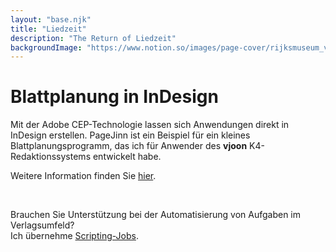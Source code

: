 ```yaml
---
layout: "base.njk"
title: "Liedzeit"
description: "The Return of Liedzeit"
backgroundImage: "https://www.notion.so/images/page-cover/rijksmuseum_vermeer_the_milkmaid.jpg"
---
```


# Blattplanung in InDesign

Mit der Adobe CEP-Technologie lassen sich Anwendungen direkt in InDesign erstellen. PageJinn ist ein Beispiel für ein kleines Blattplanungsprogramm, das ich für Anwender des **vjoon** K4-Redaktionssystems entwickelt habe.

Weitere Information finden Sie  [hier](https://pagejinn.netlify.app/).


<br>

Brauchen Sie Unterstützung bei der Automatisierung von Aufgaben im Verlagsumfeld?
<br>
Ich übernehme <a href="/contact">Scripting-Jobs</a>.

<!--<p>Wie sagt JG so schön: Willkommen, Bienvenue, Welcome!</p>
<p>Vor fast zwanzig Jahren gab es schon einmal eine Liedzeit Homepage.
Aber für eine Privatperson, die nichts zu verkaufen hat, weder materiell, noch irgendwie ideell ist sowas ja irgendwie albern.
Und so wurde die Seite eingestellt, und stattdessen fing ich 2005 einen Blog auf LiveJournal an.</p>
<p>Und den nannte ich Levities. Weil auch darin nichts Tiefsinniges vorkommen sollte.</p>
<p>Nun drehe ich das Rad zurück und stelle meine neue Homepage vor. Einerseits, um neue technische Möglichkeiten kennenzulernen und zu nutzen, andererseits aber auch, weil auf LJ seit einiger Zeit nicht nur zuviel, sondern auch noch besonders hässliche Werbung geschaltet wird.</p>
<p>Zu den eingesetzten technischen Werkzeugen vielleicht demnächst mehr.</p>
<p>-- Happy Reading!</p>-->



